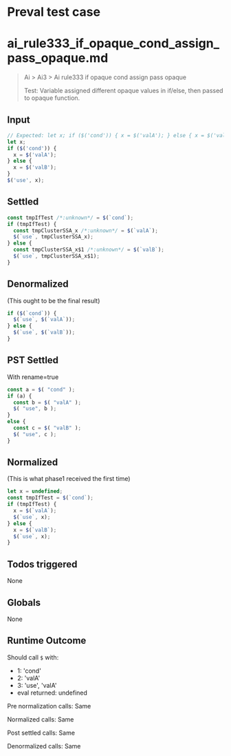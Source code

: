 # Preval test case

# ai_rule333_if_opaque_cond_assign_pass_opaque.md

> Ai > Ai3 > Ai rule333 if opaque cond assign pass opaque
>
> Test: Variable assigned different opaque values in if/else, then passed to opaque function.

## Input

`````js filename=intro
// Expected: let x; if ($('cond')) { x = $('valA'); } else { x = $('valB'); } $('use', x);
let x;
if ($('cond')) {
  x = $('valA');
} else {
  x = $('valB');
}
$('use', x);
`````


## Settled


`````js filename=intro
const tmpIfTest /*:unknown*/ = $(`cond`);
if (tmpIfTest) {
  const tmpClusterSSA_x /*:unknown*/ = $(`valA`);
  $(`use`, tmpClusterSSA_x);
} else {
  const tmpClusterSSA_x$1 /*:unknown*/ = $(`valB`);
  $(`use`, tmpClusterSSA_x$1);
}
`````


## Denormalized
(This ought to be the final result)

`````js filename=intro
if ($(`cond`)) {
  $(`use`, $(`valA`));
} else {
  $(`use`, $(`valB`));
}
`````


## PST Settled
With rename=true

`````js filename=intro
const a = $( "cond" );
if (a) {
  const b = $( "valA" );
  $( "use", b );
}
else {
  const c = $( "valB" );
  $( "use", c );
}
`````


## Normalized
(This is what phase1 received the first time)

`````js filename=intro
let x = undefined;
const tmpIfTest = $(`cond`);
if (tmpIfTest) {
  x = $(`valA`);
  $(`use`, x);
} else {
  x = $(`valB`);
  $(`use`, x);
}
`````


## Todos triggered


None


## Globals


None


## Runtime Outcome


Should call `$` with:
 - 1: 'cond'
 - 2: 'valA'
 - 3: 'use', 'valA'
 - eval returned: undefined

Pre normalization calls: Same

Normalized calls: Same

Post settled calls: Same

Denormalized calls: Same
